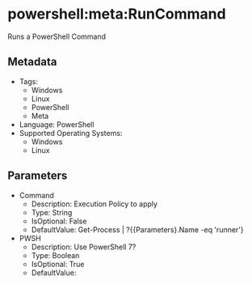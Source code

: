 <!-- region Generated -->
# powershell:meta:RunCommand

Runs a PowerShell Command

## Metadata

- Tags:
  - Windows
  - Linux
  - PowerShell
  - Meta
- Language: PowerShell
- Supported Operating Systems:
  - Windows
  - Linux

## Parameters

- Command
  - Description: Execution Policy to apply
  - Type: String
  - IsOptional: False
  - DefaultValue: Get-Process | ?{{Parameters}.Name -eq 'runner'}
- PWSH
  - Description: Use PowerShell 7?
  - Type: Boolean
  - IsOptional: True
  - DefaultValue: 
<!-- endregion -->
